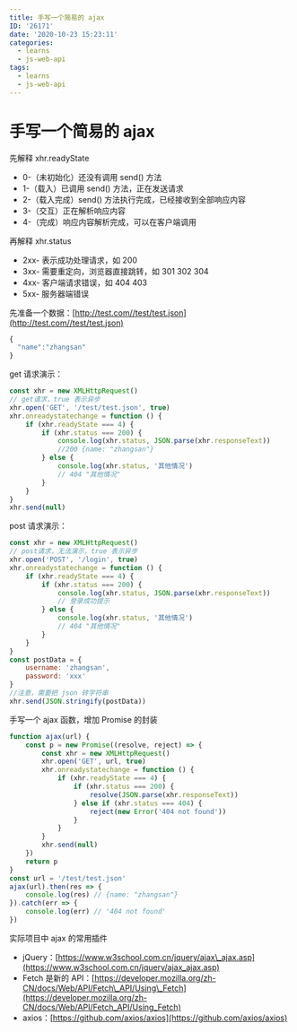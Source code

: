 ```yaml
---
title: 手写一个简易的 ajax
ID: '26171'
date: '2020-10-23 15:23:11'
categories:
  - learns
  - js-web-api
tags:
  - learns
  - js-web-api
---
```


# 手写一个简易的 ajax

先解释 xhr.readyState

- 0-（未初始化）还没有调用 send() 方法
- 1-（载入）已调用 send() 方法，正在发送请求
- 2-（载入完成）send() 方法执行完成，已经接收到全部响应内容
- 3-（交互）正在解析响应内容
- 4-（完成）响应内容解析完成，可以在客户端调用

再解释 xhr.status

- 2xx- 表示成功处理请求，如 200
- 3xx- 需要重定向，浏览器直接跳转，如 301 302 304
- 4xx- 客户端请求错误，如 404 403
- 5xx- 服务器端错误

先准备一个数据：[http://test.com//test/test.json](http://test.com//test/test.json)

``` js 
{
  "name":"zhangsan"
}
```

get 请求演示：

``` js 
const xhr = new XMLHttpRequest()
// get请求，true 表示异步
xhr.open('GET', '/test/test.json', true)
xhr.onreadystatechange = function () {
    if (xhr.readyState === 4) {
        if (xhr.status === 200) {
            console.log(xhr.status, JSON.parse(xhr.responseText))
            //200 {name: "zhangsan"}
        } else {
            console.log(xhr.status, '其他情况')
            // 404 "其他情况"
        }
    }
}
xhr.send(null)
```

post 请求演示：

``` js 
const xhr = new XMLHttpRequest()
// post请求，无法演示，true 表示异步
xhr.open('POST', '/login', true)
xhr.onreadystatechange = function () {
    if (xhr.readyState === 4) {
        if (xhr.status === 200) {
            console.log(xhr.status, JSON.parse(xhr.responseText))
            // 登录成功提示
        } else {
            console.log(xhr.status, '其他情况')
            // 404 "其他情况"
        }
    }
}
const postData = {
    username: 'zhangsan',
    password: 'xxx'
}
//注意，需要把 json 转字符串
xhr.send(JSON.stringify(postData))
```

手写一个 ajax 函数，增加 Promise 的封装

``` js 
function ajax(url) {
    const p = new Promise((resolve, reject) => {
        const xhr = new XMLHttpRequest()
        xhr.open('GET', url, true)
        xhr.onreadystatechange = function () {
            if (xhr.readyState === 4) {
                if (xhr.status === 200) {
                    resolve(JSON.parse(xhr.responseText))
                } else if (xhr.status === 404) {
                    reject(new Error('404 not found'))
                }
            }
        }
        xhr.send(null)
    })
    return p
}
const url = '/test/test.json'
ajax(url).then(res => {
    console.log(res) // {name: "zhangsan"}
}).catch(err => {
    console.log(err) // '404 not found'
})
```

实际项目中 ajax 的常用插件

- jQuery：[https://www.w3school.com.cn/jquery/ajax\_ajax.asp](https://www.w3school.com.cn/jquery/ajax_ajax.asp)
- Fetch 是新的 API：[https://developer.mozilla.org/zh-CN/docs/Web/API/Fetch\_API/Using\_Fetch](https://developer.mozilla.org/zh-CN/docs/Web/API/Fetch_API/Using_Fetch)
- axios：[https://github.com/axios/axios](https://github.com/axios/axios)
 
 
 
